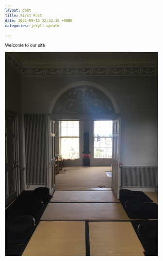 ```yaml
---
layout: post
title: First Post
date: 2021-09-15 22:32:15 +0000
categories: jekyll update

---
```

Welcome to our site

![](/uploads/earth-skyroom.jpg)